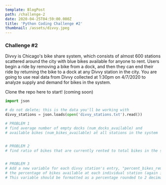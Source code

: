 ```yaml
---
template: BlogPost
path: /challenge-2
date: 2020-04-25T04:59:00.000Z
title: 'Python Coding Challenge #2'
thumbnail: /assets/divvy.jpeg
---
```

### Challenge #2

Divvy is Chicago's bike share system, which consists of almost 600 stations scattered around the city with blue bikes available for anyone to rent. Users begin a ride by removing a bike from a dock, and then they can end their ride by returning the bike to a dock at any Divvy station in the city. You are going to use real data from Divvy collected at 1:30pm on 4/7/2020 to analyze supply and demand for bikes in the system.



Clone the repo here to start! (coming soon)



```python
import json

# do not delete; this is the data you'll be working with
divvy_stations = json.loads(open('divvy_stations.txt').read())

# PROBLEM 1
# find average number of empty docks (num_docks_available) and 
# available bikes (num_bikes_available) at all stations in the system


# PROBLEM 2
# find ratio of bikes that are currently rented to total bikes in the system (ignore ebikes)


# PROBLEM 3 
# Add a new variable for each divvy station's entry, "percent_bikes_remaining", that shows 
# the percentage of bikes available at each individual station (again ignore ebikes). 
# This variable should be formatted as a percentage rounded to 2 decimal places, e.g. 66.67%
```
